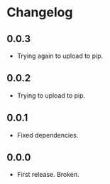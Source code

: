 # Changelog

## 0.0.3

- Trying again to upload to pip.

## 0.0.2

- Trying to upload to pip.

## 0.0.1

- Fixed dependencies.


## 0.0.0

- First release. Broken.